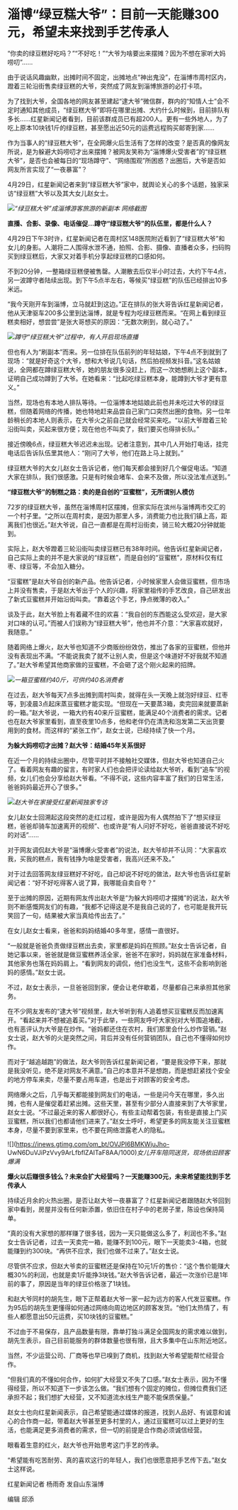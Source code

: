 # 淄博“绿豆糕大爷”：目前一天能赚300元，希望未来找到手艺传承人

“你卖的绿豆糕好吃吗？”“不好吃！”“大爷为啥要出来摆摊？因为不想在家听大妈唠叨”……

由于说话风趣幽默，出摊时间不固定，出摊地点“神出鬼没”，在淄博市周村区内，蹬着三轮沿街售卖绿豆糕的大爷，突然成了网友到淄博旅游的必打卡项。

为了找到大爷，全国各地的网友甚至建起“逮大爷”微信群，群内的“知情人士”会不定时通知其他成员，“绿豆糕大爷”即将在哪里出摊、大约什么时候到，目前排队有多长……红星新闻记者看到，目前该群成员已有超200人。更有一些外地人，为了吃上原本10块钱1斤的绿豆糕，甚至愿出近50元的运费远程购买邮寄到家……

作为当事人的“绿豆糕大爷”，在全网爆火后生活有了怎样的改变？是否真的像网友所说，是为躲避大妈唠叨才出来摆摊？被网友笑称为“淄博爆火受害者”的“绿豆糕大爷”，是否也会被每日的“现场蹲守”、“网络围观”所困惑？出圈后，大爷是否如网友所言实现了“一夜暴富”？

4月29日，红星新闻记者来到“绿豆糕大爷”家中，就舆论关心的多个话题，独家采访“绿豆糕”大爷以及其大女儿赵女士。

![](https://inews.gtimg.com/om_bt/OMUyJDG4QfJuALtNG4FInq23Dn97uLzOHVjsJJo16XyBIAA/1000)_“绿豆糕大爷”成淄博游客旅游的新副本
网络截图_

**直播、合影、录像、电话催促…蹲守“绿豆糕大爷”的队伍里，都是什么人？**

4月29日下午3时许，红星新闻记者在周村区148医院附近看到了“绿豆糕大爷”和女儿的身影。人潮将二人围得水泄不通，拍照、合影、摄像、直播者众多，扫码购买到绿豆糕后，大家又对着手机分享起绿豆糕的口感如何。

不到20分钟，一整箱绿豆糕便被售罄。人潮散去后仅半小时过去，大约下午4点，另一波蹲守者陆续出现。到下午5点半左右，等候买“绿豆糕”的队伍已经排出10多米远。

“我今天刚开车到淄博，立马就赶到这边。”正在排队的张大哥告诉红星新闻记者，他从天津驱车200多公里到达淄博，就是专程为吃绿豆糕而来。“在网上看到绿豆糕卖相好，想尝尝”是张大哥想买的原因：“无数次刷到，就心动了。”

![](https://inews.gtimg.com/om_bt/OPLJSvg2n2yhSF-v1LdRvkqSDCFe7EBpnxv1uOV0wrBNgAA/1000)_蹲守“绿豆糕大爷”过程中，有人开启现场直播_

但也有人为“刷副本”而来。另一位排在队伍前列的年轻姑娘，下午4点不到就到了现场：“就是好奇这个大爷，想和大爷说几句话，然后拍视频发抖音。”这名姑娘说，全网都在蹲绿豆糕大爷，她的朋友很多没赶上，而这一次她想刷上这个副本，证明自己成功蹲到了大爷。在她看来：“比起吃绿豆糕本身，能蹲到大爷才更有意义。”

当然，现场也有本地人排队等待。一位淄博本地姑娘此前也并未吃过大爷的绿豆糕，但随着网络的传播，她也特地赶来品尝自己家门口突然出圈的食物。另一位年龄稍长的本地人则表示，在大爷火之前自己就会经常买来吃。“以前大爷蹬着三轮沿街叫卖，买起来很方便；现在他也不叫卖了，我们要买也得排长队。”

接近傍晚6点，绿豆糕大爷迟迟未出现。记者注意到，其中几人开始打电话，挂完电话后告诉队伍里其他人：“刚问了大爷，他们在路上马上就到。”

绿豆糕大爷的大女儿赵女士告诉记者，他们每天都会接到好几个催促电话。“知道大家在排队，我们很感激。只是有时候会堵车、会来不及做，所以没法准点送到。”

**“绿豆糕大爷”的制糕之路：卖的是自创的“豆蜜糕”，无所谓别人模仿**

72岁的绿豆糕大爷，虽然在淄博周村区摆摊，但家实际在滨州与淄博两市交汇的一个村子里。“之所以在周村卖，是因为那里人多，消费能力也比我们镇上高，距离我们也很近。”赵大爷说，自己一直都是在周村沿街卖，骑三轮大概20分钟就能到。

实际上，赵大爷蹬着三轮沿街叫卖绿豆糕已有38年时间。他告诉红星新闻记者，自己实际上卖的并不是大家说的“绿豆糕”，而是自创的“豆蜜糕”，原材料仅有红枣、绿豆等，不会加入糖分。

“豆蜜糕”是赵大爷自创的新产品。他告诉记者，小时候家里人会做豆蜜糕，但市场上并没有售卖，于是赵大爷出于个人的兴趣，将家里祖传的手艺改良，自己研发出了新式豆蜜糕并开始沿街叫卖。“靠着这个手艺，挣点微薄的收入。”

谈及于此，赵大爷脸上有着藏不住的欢喜：“我自创的东西能这么受欢迎，是大家对口味的认可。”而被人们误称为“绿豆糕大爷”，他也并不介意：“大家喜欢就好，我随意。”

随着网络上爆火，赵大爷也知道不少商贩纷纷效仿，推出了各家的豆蜜糕，但他并没有表现出不满。“不能说我卖了就不让别人卖，但是这个味道好不好我就不知道了。”赵大爷希望其他商家做的豆蜜糕，不会砸了这个刚火起来的招牌。

![](https://inews.gtimg.com/om_bt/O2vSXTcbPsE19wlf6F9niLWP56FzGbOZ45hyq7ru9uqsAAA/1000)_一箱豆蜜糕约40斤，可供约40名消费者_

在过去，赵大爷每天7点多出摊到周村叫卖，就得在头一天晚上就泡好绿豆、红枣等，到凌晨3点起床蒸豆蜜糕才能实现。“但现在一天要蒸3箱，卖完回来就要蒸新的一箱。”赵大爷说，一箱大约有40来斤豆蜜糕，能满足40个消费者的需求。记者也在赵大爷家里看到，直至夜里10点多，他和老伴仍在清洗和泡发第二天出货要用到的食材。而这样的“紧张工作”，赵女士说，已经持续了快一个月。

**为躲大妈唠叨才出摊？赵大爷：结婚45年关系很好**

在近一个月的持续出圈中，尽管平时并不接触社交媒体，但赵大爷也知道自己火了。看着网友有趣的留言，有时家人们也会把评论读给赵大爷听，看到“追车”的视频，女儿们也会分享给赵大爷看。“不得不说，这些内容丰富了我们的日常生活，爸爸妈妈最近开心了很多。”

![](https://inews.gtimg.com/om_bt/OrQxAdH9Hl8gXJAJu6X9CYbAvLn2IQEQA8l3fjkb43s9wAA/1000)_赵大爷在家接受红星新闻独家专访_

女儿赵女士回溯起这段突然的走红过程，或许是因为有人偶然拍下了“想买绿豆糕，爸爸却骑车加速离开的视频”、也或许是“有人问好不好吃，爸爸直接说不好吃的对话”……

对于网友调侃赵大爷是“淄博爆火受害者”的说法，赵大爷却并不认同：“大家喜欢我，买我的糕点，我有钱挣为啥是受害者，我高兴还来不及。”

对于过去回答网友绿豆糕好不好吃，自己却说不好吃的做法，赵大爷也告诉红星新闻记者：“好不好吃得客人说了算，我哪能自卖自夸？”

至于出摊的原因，近期有网友传出赵大爷是“为躲大妈唠叨才摆摊”的说法，赵大爷则不断感慨网友们的有趣，“我都不记得这是不是我自己说的了，也可能是我开玩笑回了一句，结果被大家当真给传出去了。”

在女儿赵女士看来，爸爸和妈妈结婚40多年里，感情一直很好。

“一般就是爸爸负责做绿豆糕出去卖，家里都是妈妈在照顾。”赵女士告诉记者，自她记事以来，爸爸就是做豆蜜糕养活全家，爸爸不在家时，妈妈就在家准备材料，其他家务也落在妈妈肩上。“看到网友的调侃，他们也没生气，这些不会影响到爸妈的感情。”赵女士说。

不过，赵女士表示，一旦爸爸回到家，便会让老伴歇着，尽量都自己来承担其他家务。

在不少网友发布的“逮大爷”视频里，赵大爷听到有人追着想买豆蜜糕反而加速离开。“看起来并不想被追着买。”对于此举，一些网友呼吁大家别对大爷围追堵截，也有恶评认为大爷是在炒作。“爸妈都还住在农村，我们那里会什么炒作营销。”赵女士说，赵大爷的火是突然之间，背后并没有任何营销团队，自己也不懂得如何炒作。

而对于“越追越跑”的做法，赵大爷则告诉红星新闻记者，“要是我没停下来，那就是我没听见，绝不是对网友不满意。”自己的本意并不是想跑，而是想赶紧找个安全的地方停车来卖，尽量不要占用车道，也是出于对顾客的安全考虑。

网络爆火之后，几乎每天都能接到网友们的电话，一些是问今天在哪里，多久出摊，也有人是催促着赶紧出摊。这些天里，甚至有少部分人直接来到了大爷家里，赵女士说。“不过最近来的客人都很好心，有些主动帮着包装，有些是直接上门买豆蜜糕，所以我们也都请他们进来了。”赵女士呼吁，希望更多的网友能关注豆蜜糕本身，尽量不要到家里来，也不要在网络泄露老人的隐私。

![](https://inews.gtimg.com/om_bt/OVJPI6BMKWjuJho-
UwN6DuVJiPzVvy9ArLfbflZAITaF8AA/1000)_女儿开车陪同送货，现场依旧顾客爆满_

**爆火以后赚很多钱么？未来会扩大经营吗？一天能赚300元，未来希望能找到手艺传承人**

持续近月余的火热出圈，是否让赵大爷一夜暴富了？红星新闻记者跟随赵大爷回到家中看到，房屋并没有任何新添置，依旧住在村子中的老房子里，陈设也保持简单。

“真的没有大家想的那样赚了很多钱，因为一天只能做这么多了，利润也不多。”赵女士告诉记者，过去一天卖完一箱，能赚不到100元，眼下一天能卖3-4箱，也就能赚到约300块。“再供不应求，我们也做不过来了。”赵女士说。

尽管供不应求，但赵大爷卖的豆蜜糕还是保持在10元1斤的售价：“这个售价能赚大概30%的利润，也就是卖1斤能挣3块钱。”赵大爷告诉记者，最近一次涨价已是1年前的事了，原因是当年的绿豆价格涨了1块钱。

和赵大爷同村的胡先生，眼下正帮着赵大爷一家一起为远方的客人代发豆蜜糕。作为95后的胡先生更懂得如何通过网络向周边地区的顾客发货。“他们太热情了，有些人都愿意出50元运费，买10块钱的豆蜜糕。”

不过由于不易保存，且产品数量有限，靠单打独斗满足全国网友的需求难以做到，胡先生表示，自己目前能服务的群体数量也很有限，且大多集中在山东附近地区。

当然，不少运营公司、厂商等也早已嗅到了商机，找到赵大爷希望能帮忙经营合作。

“但我们真的不懂如何合作，如何扩大经营又不失了口感。”赵女士表示，因为不懂得经营，所以不知道下一步该怎么做。“我们想有个固定的摊位，但摊位费我们还承担不起；我们想扩大经营，又不知道流水线生产能不能保质保量。”

赵女士也向红星新闻表示，自己希望能通过媒体的报道，找到人品好、有诚意和诚心的合作商一起，带着赵大爷甚至更多村里的人，通过豆蜜糕可以过上更好的生活，也能满足更多消费者的需求，但一切的前提是合作商必须诚信经营。

眼看着生意的红火，赵大爷也开始思考这门手艺的传承。

“希望能有吃苦耐劳、真的喜欢这行的年轻人，我们也很愿意把手艺传下去。”赵女士这样说。

红星新闻记者 杨雨奇 发自山东淄博

编辑 邱添


